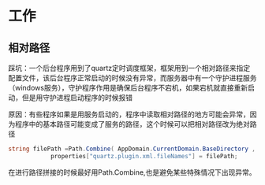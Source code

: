 # 工作
## 相对路径
踩坑：一个后台程序用到了quartz定时调度框架，框架用到一个相对路径来指定配置文件，该后台程序正常启动的时候没有异常，而服务器中有一个守护进程服务（windows服务），守护程序作用是确保后台程序不宕机，如果宕机就直接重新启动，但是用守护进程启动程序的时候报错

原因：有些程序如果是用服务启动的，程序中读取相对路径的地方可能会异常，因为程序中的基本路径可能变成了服务的路径，这个时候可以把相对路径改为绝对路径
```c#
string filePath =Path.Combine( AppDomain.CurrentDomain.BaseDirectory , "quartz_jobs.xml");
            properties["quartz.plugin.xml.fileNames"] = filePath;
```

在进行路径拼接的时候最好用Path.Combine,也是避免某些特殊情况下出现异常。